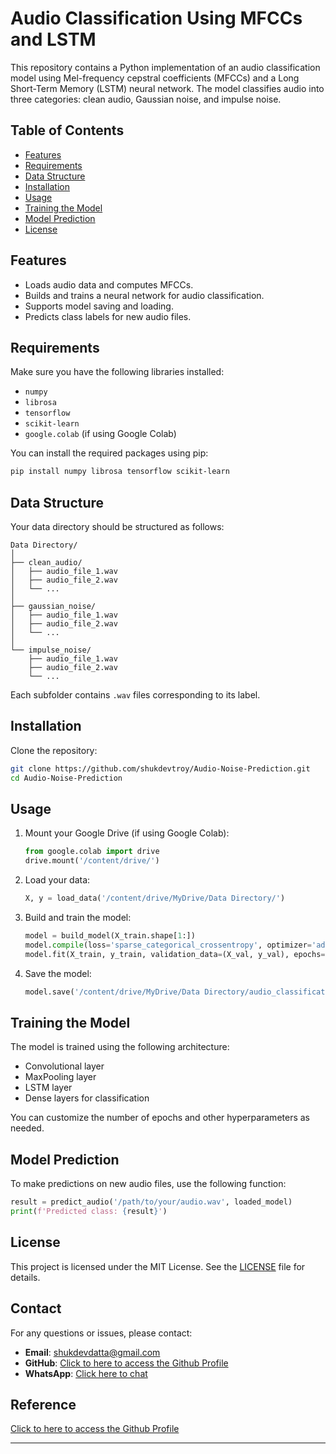 # Audio Classification Using MFCCs and LSTM

This repository contains a Python implementation of an audio classification model using Mel-frequency cepstral coefficients (MFCCs) and a Long Short-Term Memory (LSTM) neural network. The model classifies audio into three categories: clean audio, Gaussian noise, and impulse noise.

## Table of Contents

- [Features](#features)
- [Requirements](#requirements)
- [Data Structure](#data-structure)
- [Installation](#installation)
- [Usage](#usage)
- [Training the Model](#training-the-model)
- [Model Prediction](#model-prediction)
- [License](#license)

## Features

- Loads audio data and computes MFCCs.
- Builds and trains a neural network for audio classification.
- Supports model saving and loading.
- Predicts class labels for new audio files.

## Requirements

Make sure you have the following libraries installed:

- `numpy`
- `librosa`
- `tensorflow`
- `scikit-learn`
- `google.colab` (if using Google Colab)

You can install the required packages using pip:

```bash
pip install numpy librosa tensorflow scikit-learn
```

## Data Structure

Your data directory should be structured as follows:

```
Data Directory/
│
├── clean_audio/
│   ├── audio_file_1.wav
│   ├── audio_file_2.wav
│   └── ...
│
├── gaussian_noise/
│   ├── audio_file_1.wav
│   ├── audio_file_2.wav
│   └── ...
│
└── impulse_noise/
    ├── audio_file_1.wav
    ├── audio_file_2.wav
    └── ...
```

Each subfolder contains `.wav` files corresponding to its label.

## Installation

Clone the repository:

```bash
git clone https://github.com/shukdevtroy/Audio-Noise-Prediction.git
cd Audio-Noise-Prediction
```

## Usage

1. Mount your Google Drive (if using Google Colab):

   ```python
   from google.colab import drive
   drive.mount('/content/drive/')
   ```

2. Load your data:

   ```python
   X, y = load_data('/content/drive/MyDrive/Data Directory/')
   ```

3. Build and train the model:

   ```python
   model = build_model(X_train.shape[1:])
   model.compile(loss='sparse_categorical_crossentropy', optimizer='adam', metrics=['accuracy'])
   model.fit(X_train, y_train, validation_data=(X_val, y_val), epochs=30)
   ```

4. Save the model:

   ```python
   model.save('/content/drive/MyDrive/Data Directory/audio_classification_model.h5')
   ```

## Training the Model

The model is trained using the following architecture:

- Convolutional layer
- MaxPooling layer
- LSTM layer
- Dense layers for classification

You can customize the number of epochs and other hyperparameters as needed.

## Model Prediction

To make predictions on new audio files, use the following function:

```python
result = predict_audio('/path/to/your/audio.wav', loaded_model)
print(f'Predicted class: {result}')
```

## License

This project is licensed under the MIT License. See the [LICENSE](LICENSE) file for details.

## Contact

For any questions or issues, please contact:

- **Email**: shukdevdatta@gmail.com
- **GitHub**: [Click to here to access the Github Profile](https://github.com/shukdevtroy)
- **WhatsApp**: [Click here to chat](https://wa.me/+8801719296601)

## Reference

[Click to here to access the Github Profile](https://github.com/shukdevtroy/Audio-Noise-Generator/)

---

